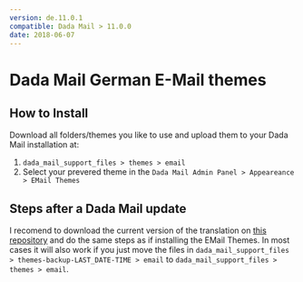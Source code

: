```yaml
---
version: de.11.0.1
compatible: Dada Mail > 11.0.0 
date: 2018-06-07
---
```


# Dada Mail German E-Mail themes

## How to Install

Download all folders/themes you like to use and upload them to your Dada Mail installation at:

1. `dada_mail_support_files > themes > email`
2. Select your prevered theme in the `Dada Mail Admin Panel > Appeareance > EMail Themes`

## Steps after a Dada Mail update

I recomend to download the current version of the translation on [this repository](https://github.com/holzhannes/dada_mail_email_themes-de-formal) and do the same steps as if installing the EMail Themes. In most cases it will also work if you just move the files in `dada_mail_support_files > themes-backup-LAST_DATE-TIME > email` to `dada_mail_support_files > themes > email`.
